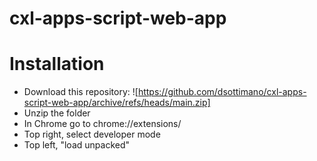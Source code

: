 # cxl-apps-script-web-app

# Installation

- Download this repository: ![https://github.com/dsottimano/cxl-apps-script-web-app/archive/refs/heads/main.zip]
- Unzip the folder
- In Chrome go to chrome://extensions/
- Top right, select developer mode
- Top left, "load unpacked"
